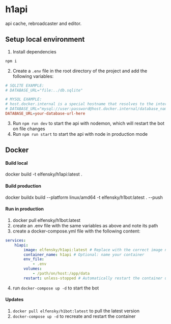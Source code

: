 # h1api

api cache, rebroadcaster and editor.

## Setup local environment

1. Install dependencies

```bash
npm i
```

2. Create a `.env` file in the root directory of the project and add the following variables:

```conf
# SQLITE EXAMPLE:
# DATABASE_URL="file:../db.sqlite"

# MYSQL EXAMPLE:
# host.docker.internal is a special hostname that resolves to the internal IP address of the host machine
# DATABASE_URL="mysql://user:password@host.docker.internal/database_name"
DATABASE_URL=your-database-url-here
```

3. Run `npm run dev` to start the api with nodemon, which will restart the bot on file changes
4. Run `npm run start` to start the api with node in production mode

## Docker

#### Build local

docker build -t elfensky/h1api:latest .

#### Build production

docker buildx build --platform linux/amd64 -t elfensky/h1bot:latest . --push

#### Run in production

1. docker pull elfensky/h1bot:latest
2. create an .env file with the same variables as above and note its path
3. create a docker-compose.yml file with the following content:

```yml
services:
    h1api:
        image: elfensky/h1api:latest # Replace with the correct image name and tag
        container_name: h1api # Optional: name your container
        env_file:
            - .env
        volumes:
            - /path/on/host:/app/data
        restart: unless-stopped # Automatically restart the container unless it is explicitly stopped
```

4. run `docker-compose up -d` to start the bot

#### Updates

1. `docker pull elfensky/h1bot:latest` to pull the latest version
2. `docker-compose up -d` to recreate and restart the container
